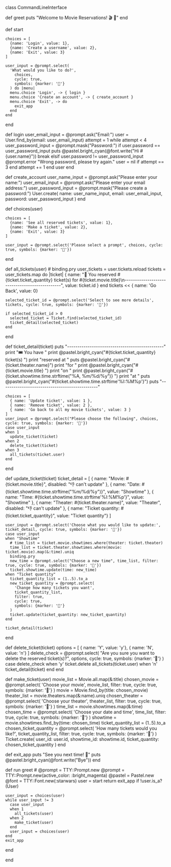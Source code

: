 class CommandLineInterface

  

  def greet
    puts "Welcome to Movie Reservations! 🎬  🍿"
  end

  def start
    
    choices = [
      {name: 'Login', value: 1},
      {name: 'Create a username', value: 2},
      {name: 'Exit', value: 3}
    ]
  
    user_input = @prompt.select(
      'What would you like to do?',
        choices,
        cycle: true,
        symbols: {marker: '🍿'}
      ) do |menu|
      menu.choice 'Login', -> { login }
      menu.choice 'Create an account', -> { create_account }
      menu.choice 'Exit', -> do
        exit_app
      end
    end
  end

  def login
    user_email_input = @prompt.ask("Email:")
    user = User.find_by(email: user_email_input)
    attempt = 1
    while attempt < 4
      user_password_input = @prompt.mask("Password:")
      if user.password == user_password_input
        puts @pastel.bright_cyan(@font.write("Hi #{user.name}"))
        break
      elsif user.password != user_password_input 
        @prompt.error "Wrong password, please try again."
        user = nil if attempt == 3
      end
      attempt += 1
    end
    user
  end

  def create_account
      user_name_input = @prompt.ask("Please enter your name:")
      user_email_input = @prompt.ask("Please enter your email address:")
      user_password_input = @prompt.mask("Please create a password:")
      User.create(
        name: user_name_input,
        email: user_email_input,
        password: user_password_input
      )
  end

  def choices(user)
    
    choices = [
      {name: 'See all reserved tickets', value: 1},
      {name: 'Make a ticket', value: 2},
      {name: 'Exit', value: 3}
    ]

    user_input = @prompt.select('Please select a prompt', choices, cycle: true, symbols: {marker: '🍿'})
  end

  def all_tickets(user)
    # binding.pry
    user_tickets = user.tickets.reload
    tickets = user_tickets.map do |ticket|
      {
        name: "🙌  You reserved #{ticket.ticket_quantity} ticket(s) for #{ticket.movie.title}\n-----------------------------------------------",
        value: ticket.id
      }
    end
    tickets << { name: 'Go Back', value: 0}

    selected_ticket_id = @prompt.select('Select to see more details', tickets, cycle: true, symbols: {marker: '🍿'})

    if selected_ticket_id > 0
      selected_ticket = Ticket.find(selected_ticket_id)
      ticket_detail(selected_ticket)
    end
  end

  def ticket_detail(ticket)
    puts "-----------------------------------------------"
    print "🎟  You have "
    print @pastel.bright_cyan("#{ticket.ticket_quantity} ticket(s) ")
    print "reserved at "
    puts @pastel.bright_cyan("#{ticket.theater.name}")
    print "for "
    print @pastel.bright_cyan("#{ticket.movie.title} ")
    print "on "
    print @pastel.bright_cyan("#{ticket.showtime.time.strftime("%A, %m/%d/%y")} ")
    print "at "
    puts @pastel.bright_cyan("#{ticket.showtime.time.strftime'%I:%M%p'}")
    puts "-----------------------------------------------"
    
    choices = [
      { name: 'Update ticket', value: 1 },
      { name: 'Remove ticket', value: 2 },
      { name: 'Go back to all my movie tickets', value: 3 }
    ]
    user_input = @prompt.select("Please choose the following", choices, cycle: true, symbols: {marker: '🍿'})
    case user_input
    when 1
      update_ticket(ticket)
    when 2
      delete_ticket(ticket)
    when 3
      all_tickets(ticket.user)
    end
  end

  def update_ticket(ticket)
    ticket_detail = [
      { name: "Movie: #{ticket.movie.title}", disabled: "👎  can't update" },
      { name: "Date: #{ticket.showtime.time.strftime("%m/%d/%y")}", value: "Showtime" },
      { name: "Time: #{ticket.showtime.time.strftime'%I:%M%p'}", value: "Showtime" },
      { name: "Theater: #{ticket.theater.name}", value: "Theater", disabled: "👎  can't update" },
      { name: "Ticket quantity: #{ticket.ticket_quantity}", value: "Ticket quantity"}
    ]
  
    user_input = @prompt.select('Choose what you would like to update:', ticket_detail, cycle: true, symbols: {marker: '🍿'})
    case user_input
    when "Showtime"
      # time_list = ticket.movie.showtimes.where(theater: ticket.theater)
      time_list = ticket.theater.showtimes.where(movie: ticket.movie).map(&:time).uniq
      binding.pry
      new_time = @prompt.select("Choose a new time", time_list, filter: true, cycle: true, symbols: {marker: '🍿'})
      ticket.showtime.update(time: new_time)
    when "Ticket quantity"
      ticket_quantity_list = (1..5).to_a
      new_ticket_quantity = @prompt.select(
        'Change how many tickets you want',
        ticket_quantity_list,
        filter: true,
        cycle: true,
        symbols: {marker: '🍿'}
      )
      ticket.update(ticket_quantity: new_ticket_quantity)
    end

    ticket_detail(ticket)
  end

  def delete_ticket(ticket)
    options = [
      { name: 'Y', value: 'y'},
      { name: 'N', value: 'n'}
    ]
    delete_check = @prompt.select(
      "Are you sure you want to delete the reserved ticket(s)?",
      options,
      cycle: true,
      symbols: {marker: '🍿'}
    )
    case delete_check
    when 'y'
      ticket.delete
      all_tickets(ticket.user)
    when 'n'
      ticket_detail(ticket)
    end
  end
  
  def make_ticket(user)
    movie_list = Movie.all.map(&:title)
    chosen_movie = @prompt.select(
      'Choose your movie',
      movie_list,
      filter: true,
      cycle: true,
      symbols: {marker: '🍿'}
    )
    movie = Movie.find_by(title: chosen_movie)
    theater_list = movie.theaters.map(&:name).uniq
    chosen_theater = @prompt.select(
      'Choose your theater',
      theater_list,
      filter: true,
      cycle: true,
      symbols: {marker: '🍿'}
    )
    time_list = movie.showtimes.map(&:time)
    chosen_time = @prompt.select(
      'Choose your date and time',
      time_list,
      filter: true,
      cycle: true,
      symbols: {marker: '🍿'}
    )
    showtime = movie.showtimes.find_by(time: chosen_time)
    ticket_quantity_list = (1..5).to_a
    chosen_ticket_quantity = @prompt.select(
      'How many tickets would you like?',
      ticket_quantity_list,
      filter: true,
      cycle: true,
      symbols: {marker: '🍿'}
    )
    Ticket.create(
      user_id: user.id,
      showtime_id: showtime.id,
      ticket_quantity: chosen_ticket_quantity
    )
  end
                
                
  def exit_app
    puts "See you next time! 👋"
    puts @pastel.bright_cyan(@font.write("Bye"))
  end

  def run
    greet
    # @prompt =  TTY::Prompt.new
    @prompt = TTY::Prompt.new(active_color: :bright_magenta)
    @pastel = Pastel.new
    @font = TTY::Font.new(:starwars)
    user = start
    return exit_app if !user.is_a?(User)

    user_input = choices(user)
    while user_input != 3
      case user_input
      when 1
        all_tickets(user)
      when 2
        make_ticket(user)
      end
      user_input = choices(user)
    end
    exit_app
  end

end